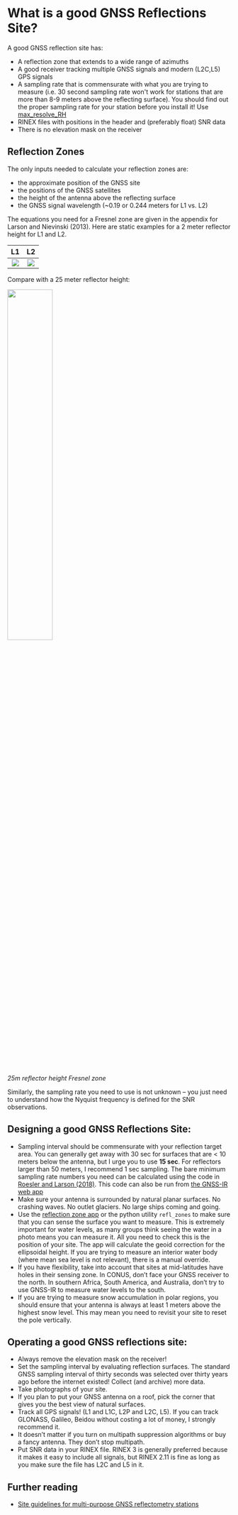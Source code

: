 # What is a good GNSS Reflections Site?

A good GNSS reflection site has:

- A reflection zone that extends to a wide range of azimuths
- A good receiver tracking multiple GNSS signals and modern (L2C,L5) GPS signals
- A sampling rate that is commensurate with what you are trying to measure (i.e. 
30 second sampling rate won't work for stations that are more than 8-9 meters 
above the reflecting surface). You should find out the proper sampling rate for your 
station before you install it! Use [max_resolve_RH](https://gnssrefl.readthedocs.io/en/latest/api/gnssrefl.max_resolve_RH_cl.html)
- RINEX files with positions in the header and (preferably float) SNR data 
- There is no elevation mask on the receiver

## Reflection Zones

The only inputs needed to calculate your reflection zones are:

* the approximate position of the GNSS site
* the positions of the GNSS satellites
* the height of the antenna above the reflecting surface
* the GNSS signal wavelength (~0.19 or 0.244 meters for L1 vs. L2)

The equations you need for a Fresnel zone are given in the appendix for Larson and Nievinski (2013). 
Here are static examples for a 2 meter reflector height for L1 and L2.

L1             |  L2
:-------------------------:|:-------------------------:
![](https://www.kristinelarson.net/wp-content/uploads/2018/01/p041_mapview_2m_l1-651x666.png)  |  ![](https://www.kristinelarson.net/wp-content/uploads/2018/01/p041_mapview_2m_l2-651x666.png)

Compare with a 25 meter reflector height:

<img src="https://www.kristinelarson.net/wp-content/uploads/2018/01/p041_mapview_25m-651x637.png"  width="45%">

*25m reflector height Fresnel zone*

Similarly, the sampling rate you need to use is not unknown – you just need to understand how the Nyquist frequency is
defined for the SNR observations.

## Designing a good GNSS Reflections Site:

* Sampling interval should be commensurate with your reflection target area. You can generally get away with 30 sec for
  surfaces that are < 10 meters below the antenna, but I urge you to use **15 sec**. For reflectors larger than 50
  meters, I recommend 1 sec sampling. The bare minimum sampling rate numbers you need can be calculated using the code
  in [Roesler and Larson (2018)](https://link.springer.com/article/10.1007/s10291-018-0744-8). This code can also be run 
  from [the GNSS-IR web app](https://gnss-reflections.org/rzones)
* Make sure your antenna is surrounded by natural planar surfaces. No crashing waves. No outlet glaciers. No large ships
  coming and going.
* Use the [reflection zone app](https://gnss-reflections.org) or the python utility `refl_zones` to 
make sure that you can sense the surface you want to measure. This is extremely
  important for water levels, as many groups think seeing the water in a photo means you can measure it. All you need to
  check this is the position of your site. The app will calculate the geoid correction for the ellipsoidal height. If
  you are trying to measure an interior water body (where mean sea level is not relevant), there is a manual override.
* If you have flexibility, take into account that sites at mid-latitudes have holes in their sensing zone. In CONUS,
  don’t face your GNSS receiver to the north. In southern Africa, South America, and Australia, don’t try to use GNSS-IR
  to measure water levels to the south.
* If you are trying to measure snow accumulation in polar regions, you should ensure that your antenna is always at
  least 1 meters above the highest snow level. This may mean you need to revisit your site to reset the pole vertically.

## Operating a good GNSS reflections site:

* Always remove the elevation mask on the receiver!
* Set the sampling interval by evaluating reflection surfaces. The standard GNSS sampling interval of thirty seconds was
  selected over thirty years ago before the internet existed!  Collect (and archive) more data.
* Take photographs of your site.
* If you plan to put your GNSS antenna on a roof, pick the corner that gives you the best view of natural surfaces.
* Track all GPS signals! (L1 and L1C, L2P and L2C, L5). If you can track GLONASS, Galileo, Beidou without costing a lot
  of money, I strongly recommend it.
* It doesn’t matter if you turn on multipath suppression algorithms or buy a fancy antenna. They don’t stop multipath.
* Put SNR data in your RINEX file. RINEX 3 is generally preferred because it makes it easy to include all signals, but 
RINEX 2.11 is fine as long as you make sure the file has L2C and L5 in it.

## Further reading
* [Site guidelines for multi-purpose GNSS reflectometry stations](https://doi.org/10.5281/zenodo.3660744)
